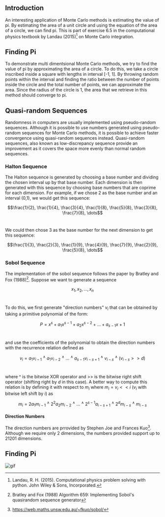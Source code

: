 ## Introduction
An interesting application of Monte Carlo methods is estimating the value of pi. By estimating the area of a unit circle and using the equation of the area of a circle, we can find pi. This is part of exercise 6.5 in the computational physics textbook by Landau (2015)[^1] on Monte Carlo integration.

## Finding Pi
To demonstrate multi dimentsional Monte Carlo methods, we try to find the value of pi by approximating the area of a circle. To do this, we take a circle inscribed inside a square with lengths in interval [-1, 1]. By throwing random points within the interval and finding the ratio between the number of points inside the circle and the total number of points, we can approximate the area. Since the radius of the circle is 1, the area that we retrieve in this method should converge to pi.

## Quasi-random Sequences
Randomness in computers are usually implemented using pseudo-random sequences. Although it is possible to use numbers generated using pseudo-random sequences for Monte Carlo methods, it is possible to achieve faster convergence using quasi-random sequences instead. Quasi-random sequences, also known as low-discrepancy sequence provide an improvement as it covers the space more evenly than normal random sequences.

### Halton Sequence
The Halton sequence is generated by choosing a base number and dividing the chosen interval up by that base number. Each dimension is then generated with this sequence by choosing base numbers that are coprime for each dimension. For example, if we chose 2 as the base number and an interval (0,1), we would get this sequence: <br/>

$$\frac{1}{2}, \frac{1}{4}, \frac{3}{4}, \frac{1}{8}, \frac{5}{8}, \frac{3}{8}, \frac{7}{8}, \dots$$
<br/>

We could then chose 3 as the base number for the next dimension to get this sequence:<br/>

$$\frac{1}{3}, \frac{2}{3}, \frac{1}{9}, \frac{4}{9}, \frac{7}{9}, \frac{2}{9}, \frac{5}{8}, \dots$$


### Sobol Sequence
The implementation of the sobol sequence follows the paper by Bratley and Fox (1988)[^2].
Suppose we want to generate a sequence <br/>

$$x_1, x_2, \dots, x_n$$ 
<br/>

To do this, we first generate "direction numbers" $v_i$ that can be obtained by taking a primitive polynomial of the form:<br/>

$$P = x^s+a_1x^{s-1}+a_2x^{s-2}+\dots+a_{s-1}x+1$$
<br/>

and use the coefficients of the polynomial to obtain the direction numbers with the recurrence relation defined as <br/>

$$v_i = a_1v_{i-1}\ ^\wedge \ a_1v_{i-2} \ ^\wedge \ \dots\ ^\wedge \ a_{s-1}v_{i-s+1}\ ^\wedge \ v_{i-s}\ ^\wedge \ (v_{i-s}>>d)$$
<br/>

where ^ is the bitwise XOR operator and >> is the bitwise right shift operator (shifting right by $d$ in this case). A better way to compute this relation is by defining it with respect to $m_i$ where $m_i = v_i<<i$ ($v_i$ with bitwise left shift by $i$) as

$$m_i = 2a_1m_{i-1}\ ^\wedge \ 2^2a_2m_{i-2}\ ^\wedge \ \dots \ ^\wedge \ 2^{s-1}a_{i-s+1}\ ^\wedge \ 2^dm_{i-s} \ ^\wedge \ m_{i-s}$$

#### Direction Numbers
The direction numbers are prrovided by Stephen Joe and Frances Kuo[^3]. Although we require only 2 dimensions, the numbers provided support up to 21201 dimensions. 

## Finding Pi
![gif](media/monte-carlo2.gif)

[^1]: Landau, R. H. (2015). Computational physics problem solving with python. John Wiley & Sons, Incorporated. 

[^2]: Bratley and Fox (1988) Algorithm 659: Implementing Sobol's quasirandom sequence generator

[^3]: https://web.maths.unsw.edu.au/~fkuo/sobol/
